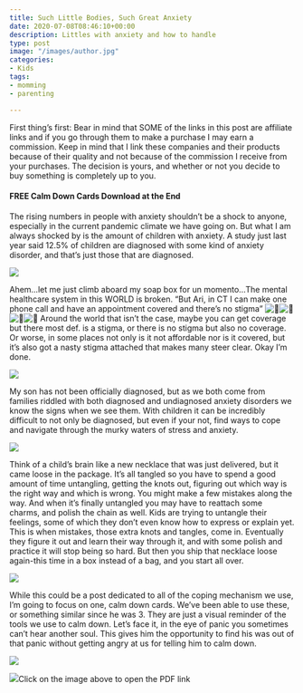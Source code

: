 ```yaml
---
title: Such Little Bodies, Such Great Anxiety
date: 2020-07-08T08:46:10+00:00
description: Littles with anxiety and how to handle
type: post
image: "/images/author.jpg"
categories:
- Kids
tags:
- momming
- parenting

---
```

First thing’s first: Bear in mind that SOME of the links in this post are affiliate links and if you go through them to make a purchase I may earn a commission. Keep in mind that I link these companies and their products because of their quality and not because of the commission I receive from your purchases. The decision is yours, and whether or not you decide to buy something is completely up to you.

#### FREE Calm Down Cards Download at the End

The rising numbers in people with anxiety shouldn’t be a shock to anyone, especially in the current pandemic climate we have going on. But what I am always shocked by is the amount of children with anxiety. A study just last year said 12.5% of children are diagnosed with some kind of anxiety disorder, and that’s just those that are diagnosed.

![](https://cookcraftparent.files.wordpress.com/2020/07/img_20200325_084433_603.jpg?w=1024)

Ahem…let me just climb aboard my soap box for un momento…The mental healthcare system in this WORLD is broken. “But Ari, in CT I can make one phone call and have an appointment covered and there’s no stigma” ![👏](https://s0.wp.com/wp-content/mu-plugins/wpcom-smileys/twemoji/2/svg/1f44f.svg)![👏](https://s0.wp.com/wp-content/mu-plugins/wpcom-smileys/twemoji/2/svg/1f44f.svg)![👏](https://s0.wp.com/wp-content/mu-plugins/wpcom-smileys/twemoji/2/svg/1f44f.svg)![👏](https://s0.wp.com/wp-content/mu-plugins/wpcom-smileys/twemoji/2/svg/1f44f.svg) Around the world that isn’t the case, maybe you can get coverage but there most def. is a stigma, or there is no stigma but also no coverage. Or worse, in some places not only is it not affordable nor is it covered, but it’s also got a nasty stigma attached that makes many steer clear. Okay I’m done.

![](https://cookcraftparent.files.wordpress.com/2020/07/00000portrait_00000_burst20200627125600763.jpg?w=768)

My son has not been officially diagnosed, but as we both come from families riddled with both diagnosed and undiagnosed anxiety disorders we know the signs when we see them. With children it can be incredibly difficult to not only be diagnosed, but even if your not, find ways to cope and navigate through the murky waters of stress and anxiety.

![](https://cookcraftparent.files.wordpress.com/2020/07/00100trportrait_00100_burst20200327075749909_cover.jpg?w=768)

Think of a child’s brain like a new necklace that was just delivered, but it came loose in the package. It’s all tangled so you have to spend a good amount of time untangling, getting the knots out, figuring out which way is the right way and which is wrong. You might make a few mistakes along the way. And when it’s finally untangled you may have to reattach some charms, and polish the chain as well. Kids are trying to untangle their feelings, some of which they don’t even know how to express or explain yet. This is when mistakes, those extra knots and tangles, come in. Eventually they figure it out and learn their way through it, and with some polish and practice it will stop being so hard. But then you ship that necklace loose again-this time in a box instead of a bag, and you start all over.

![](https://cookcraftparent.files.wordpress.com/2020/07/2019-03-26_16-49-28_529.jpg?w=768)

While this could be a post dedicated to all of the coping mechanism we use, I’m going to focus on one, calm down cards. We’ve been able to use these, or something similar since he was 3. They are just a visual reminder of the tools we use to calm down. Let’s face it, in the eye of panic you sometimes can’t hear another soul. This gives him the opportunity to find his was out of that panic without getting angry at us for telling him to calm down.

![](https://cookcraftparent.files.wordpress.com/2020/07/img_20200708_141622.jpg?w=840)

[![](https://cookcraftparent.files.wordpress.com/2020/07/1.jpg?w=1024)](https://cookcraftparent.files.wordpress.com/2020/07/i-can-calm-down-1.pdf)Click on the image above to open the PDF link